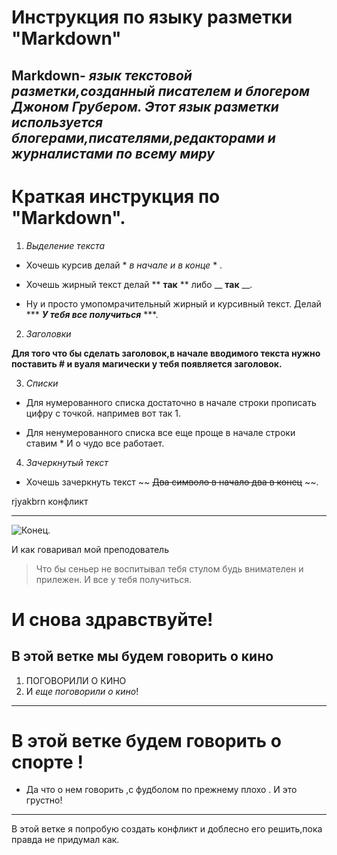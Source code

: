 # Инструкция по языку разметки "Markdown"



## **Markdown**- *язык текстовой разметки,созданный писателем и блогером Джоном Грубером. Этот язык разметки используется блогерами,писателями,редакторами и журналистами по всему миру*








# Краткая инструкция по "Markdown".



1. *Выделение текста*

* Хочешь курсив делай  * *в начале и в конце* * .

* Хочешь жирный текст делай ** **так** ** либо __ __так__ __.

* Ну и просто умопомрачительный жирный и курсивный текст. Делай ***   ***У тебя все получиться*** ***.

2. *Заголовки*

**Для того что бы сделать заголовок,в начале вводимого текста нужно поставить # и вуаля магически у тебя появляется заголовок.**

3. *Списки*


* Для нумерованного списка достаточно в начале строки прописать цифру с точкой. напримев вот так 1.


* Для ненумерованного списка все еще проще в начале строки ставим * И о чудо все работает.


4. *Зачеркнутый текст*

* Хочешь зачеркнуть текст  ~~ ~~Два символо в начало два в конец~~ ~~.

rjyakbrn конфликт
**************

![Конец](C:\Users\Георгий\Desktop\git_education).


И как говаривал мой преподователь 
> Что бы сеньер не воспитывал тебя стулом будь внимателен и прилежен. И все у тебя получиться.



# И снова здравствуйте!

## **В этой ветке мы будем говорить о кино**

1. ПОГОВОРИЛИ О КИНО
2. И *еще поговорили о кино*!


*********************

# **В этой ветке будем говорить о спорте !**

* Да что о нем говорить ,с фудболом по прежнему плохо . И это грустно!


**************************




В этой ветке я попробую создать конфликт и доблесно его решить,пока правда не придумал как.